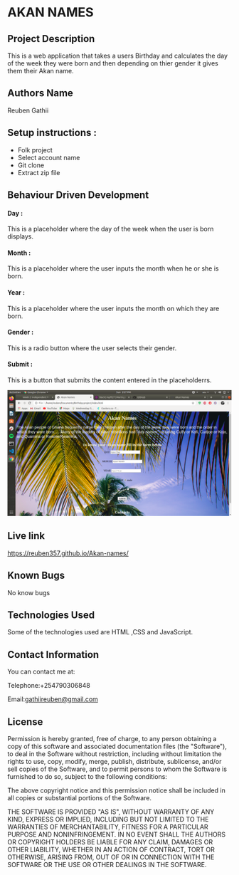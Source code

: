 # AKAN NAMES
## Project Description
This is a web application  that takes a users Birthday and calculates the day of the week they were born and then depending on thier gender it gives them their Akan name.
## Authors Name 
Reuben Gathii
## Setup instructions :
* Folk project
* Select account name 
* Git clone
* Extract zip file
## Behaviour Driven Development 
#### Day :
This is a placeholder where the day of the week when the user is born displays.
#### Month :
This is a placeholder where the user inputs the month when he or she is born.
#### Year :
This is a placeholder where the user inputs the month on which they are born.
#### Gender :
This is a radio button where the user selects their gender.
#### Submit :
This is a button that submits the content entered in the placeholderrs.

![](https://github.com/Reuben357/Akan-names/blob/development/images/Screenshot%20from%202020-02-16%2014-27-21.png)

## Live link
https://reuben357.github.io/Akan-names/ 
## Known Bugs
No know bugs
## Technologies Used
Some of the technologies used are HTML ,CSS and JavaScript.
## Contact Information
You can contact me at:

Telephone:+254790306848

Email:gathiireuben@gmail.com
## License 
Permission is hereby granted, free of charge, to any person obtaining a copy of this software and associated documentation files (the "Software"), to deal in the Software without restriction, including without limitation the rights to use, copy, modify, merge, publish, distribute, sublicense, and/or sell copies of the Software, and to permit persons to whom the Software is furnished to do so, subject to the following conditions:

The above copyright notice and this permission notice shall be included in all copies or substantial portions of the Software.

THE SOFTWARE IS PROVIDED "AS IS", WITHOUT WARRANTY OF ANY KIND, EXPRESS OR IMPLIED, INCLUDING BUT NOT LIMITED TO THE WARRANTIES OF MERCHANTABILITY, FITNESS FOR A PARTICULAR PURPOSE AND NONINFRINGEMENT. IN NO EVENT SHALL THE AUTHORS OR COPYRIGHT HOLDERS BE LIABLE FOR ANY CLAIM, DAMAGES OR OTHER LIABILITY, WHETHER IN AN ACTION OF CONTRACT, TORT OR OTHERWISE, ARISING FROM, OUT OF OR IN CONNECTION WITH THE SOFTWARE OR THE USE OR OTHER DEALINGS IN THE SOFTWARE.



